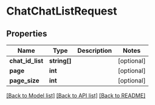 # ChatChatListRequest

## Properties
Name | Type | Description | Notes
------------ | ------------- | ------------- | -------------
**chat_id_list** | **string[]** |  | [optional] 
**page** | **int** |  | [optional] 
**page_size** | **int** |  | [optional] 

[[Back to Model list]](../README.md#documentation-for-models) [[Back to API list]](../README.md#documentation-for-api-endpoints) [[Back to README]](../README.md)



